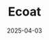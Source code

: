 ---  
layout: startup_page  
title: "Ecoat"  
id: "ecoat.fr"  
permalink: "/ecoatecoat.fr04032025/"  
website: "https://www.ecoat.fr/"  
funding_round: "Growth Round"  
funding_amount: "€21M"  
investors: "Yotta Capital Partners, European Circular Bioeconomy Fund (ECBF), Starquest Capital"  
about: "Ecoat is a French greentech scaleup developing high-performance, water-based, and bio-based binders that replace fossil-based polymers in paints and coatings. Their innovative solutions contribute to decarbonizing the paint and coatings industry, a sector responsible for approximately 2% of global industrial greenhouse gas emissions. Ecoat's mission is to make sustainable coatings the industry standard."  
markets: "Greentech, Paints and Coatings"  
hq: "Grasse, Provence-Alpes-Côte d’Azur, France"  
founded_year: "2011"  
linkedin: "https://www.linkedin.com/company/ecoat/"  
twitter: "https://twitter.com/ecoatsas"  
instagram: ""  
facebook: "https://www.facebook.com/ecoat.fr"  
crunchbase: "https://www.crunchbase.com/organization/ecoat?utm_source=linkedin&utm_medium=referral&utm_campaign=linkedin_companies&utm_content=profile_cta_anon&trk=funding_crunchbase"  
pitchbook: "https://pitchbook.com/profiles/company/156567-07"  

date_display: "03-Apr-2025"  
date: "2025-04-03"

# SEO Optimization  
meta_title: "Ecoat - Growth Round Funding (€21M)"  
meta_description: "Ecoat, Ecoat is a French greentech scaleup developing high-performance, water-based, and bio-based binders that replace fossil-based polymers in paints and c..."  
meta_keywords: "Ecoat, Greentech, Paints and Coatings, Growth Round funding"  
canonical_url: "https://startup.projectstartups.com/ecoatecoat.fr04032025/"  
---